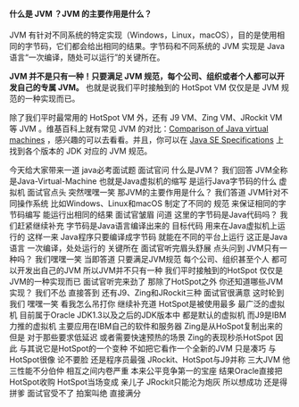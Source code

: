 #### 什么是 JVM ？JVM 的主要作用是什么？

JVM 有针对不同系统的特定实现（Windows，Linux，macOS），目的是使用相同的字节码，它们都会给出相同的结果。字节码和不同系统的 JVM 实现是 Java 语言“一次编译，随处可以运行”的关键所在。

**JVM 并不是只有一种！只要满足 JVM 规范，每个公司、组织或者个人都可以开发自己的专属 JVM。** 也就是说我们平时接触到的 HotSpot VM 仅仅是是 JVM 规范的一种实现而已。

除了我们平时最常用的 HotSpot VM 外，还有 J9 VM、Zing VM、JRockit VM 等 JVM 。维基百科上就有常见 JVM 的对比：[Comparison of Java virtual machines](https://en.wikipedia.org/wiki/Comparison_of_Java_virtual_machines) ，感兴趣的可以去看看。并且，你可以在 [Java SE Specifications](https://docs.oracle.com/javase/specs/index.html) 上找到各个版本的 JDK 对应的 JVM 规范。



今天给大家带来一道
java必考面试题
面试官问
什么是JVM？
我们回答
JVM全称是Java-Virtual-Machine
也就是Java虚拟机的缩写
是运行Java字节码的什么
虚拟机
面试官点头
突然嘿嘿一笑
那JVM的主要作用是什么？
我们答道
JVM针对不同操作系统
比如Windows、Linux和macOS
制定了不同的
规范
来保证相同的字节码编写
能运行出相同的结果
面试官皱眉
问道
这里的字节码是Java代码吗？
我们赶紧继续补充
字节码是Java语言编译出来的
目标代码
用来在Java虚拟机上运行的
这样一来
Java程序只要编译成字节码
就能在不同的平台上运行
这正是Java语言
一次编译，处处运行的
关键所在
面试官听完眉头舒展
点头问到
JVM只有一种吗？
我们嘿嘿一笑
当即答道
只要满足JVM规范
每个公司、组织甚至个人
都可以开发出自己的JVM
所以JVM并不只有一种
我们平时接触到的HotSpot
仅仅是JVM的一种实现而已
面试官听完来劲了
那除了HotSpot之外
你还知道哪些JVM实现？
我们不怂
直接答到
还有J9、Zing和JRockit三种
面试官很满意
这时轮到我们
嘿嘿一笑
看我怎么吊打你
继续补充道
HotSpot是被使用最多
最广泛的虚拟机
目前属于Oracle
JDK1.3以及之后的JDK版本中
都是默认的虚拟机
而J9是IBM力推的虚拟机
主要应用在IBM自己的软件和服务器
Zing是从HoSpot复制出来的
但是
对于那些要求低延迟
或者需要快速预热的场景
Zing的表现秒杀HotSpot
因此
与其说它是HotSpot的一个变种
不如把它看作一个全新的JVM
只是凑巧
与HotSpot很像
论不要脸
还是程序员最强
JRockit、HotSpot与J9并称
三大JVM
他三性能不分伯仲
相互之间内卷严重
本来公平竞争第一的宝座
结果Oracle直接把HotSpot收购
HotSpot当场变成
亲儿子
JRockit只能沦为炮灰
所以想成功
还是得
拼爹
面试官受不了
拍案叫绝
直接满分